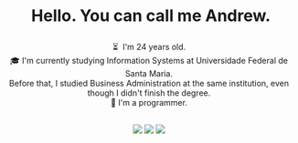 # <p align="center"> &nbsp;Hello. You can call me Andrew.</p>


<p align="center">⏳ &nbsp;I'm 24 years old.<br/>🎓&nbsp;I'm currently studying Information Systems at Universidade Federal de Santa Maria. <br>Before that, I studied Business Administration at the same institution, even though I didn't finish the degree.</br>👨‍&nbsp;I'm a programmer.<br></p>







## 
<p align="center"><a href="https://www.linkedin.com/in/hammelandrew/" target="_blank"><img src="https://img.shields.io/badge/-ANDREW HAMMEL-%230077B5?style=for-the-badge&logo=linkedin&logoColor=white" target="_blank"></a>
  <a href="https://instagram.com/hammelandrew" target="_blank"><img src="https://img.shields.io/badge/-hammelandrew-%23E4405F?style=for-the-badge&logo=instagram&logoColor=white" target="_blank"></a>
   <a href = "mailto:andrewhammelcontato@gmail.com"><img src="https://img.shields.io/badge/-GMAIL-%23333?style=for-the-badge&logo=gmail&logoColor=RED" target="_blank"></a>
